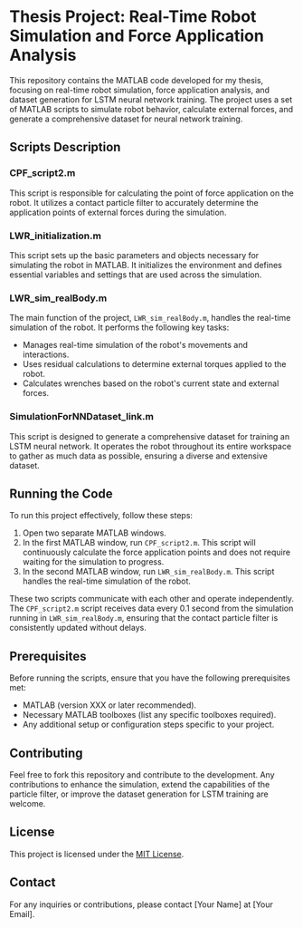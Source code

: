 # Thesis Project: Real-Time Robot Simulation and Force Application Analysis

This repository contains the MATLAB code developed for my thesis, focusing on real-time robot simulation, force application analysis, and dataset generation for LSTM neural network training. The project uses a set of MATLAB scripts to simulate robot behavior, calculate external forces, and generate a comprehensive dataset for neural network training.

## Scripts Description

### CPF_script2.m
This script is responsible for calculating the point of force application on the robot. It utilizes a contact particle filter to accurately determine the application points of external forces during the simulation.

### LWR_initialization.m
This script sets up the basic parameters and objects necessary for simulating the robot in MATLAB. It initializes the environment and defines essential variables and settings that are used across the simulation.

### LWR_sim_realBody.m
The main function of the project, `LWR_sim_realBody.m`, handles the real-time simulation of the robot. It performs the following key tasks:
- Manages real-time simulation of the robot's movements and interactions.
- Uses residual calculations to determine external torques applied to the robot.
- Calculates wrenches based on the robot's current state and external forces.

### SimulationForNNDataset_link.m
This script is designed to generate a comprehensive dataset for training an LSTM neural network. It operates the robot throughout its entire workspace to gather as much data as possible, ensuring a diverse and extensive dataset.

## Running the Code

To run this project effectively, follow these steps:
1. Open two separate MATLAB windows.
2. In the first MATLAB window, run `CPF_script2.m`. This script will continuously calculate the force application points and does not require waiting for the simulation to progress.
3. In the second MATLAB window, run `LWR_sim_realBody.m`. This script handles the real-time simulation of the robot.

These two scripts communicate with each other and operate independently. The `CPF_script2.m` script receives data every 0.1 second from the simulation running in `LWR_sim_realBody.m`, ensuring that the contact particle filter is consistently updated without delays.

## Prerequisites

Before running the scripts, ensure that you have the following prerequisites met:
- MATLAB (version XXX or later recommended).
- Necessary MATLAB toolboxes (list any specific toolboxes required).
- Any additional setup or configuration steps specific to your project.

## Contributing

Feel free to fork this repository and contribute to the development. Any contributions to enhance the simulation, extend the capabilities of the particle filter, or improve the dataset generation for LSTM training are welcome.

## License

This project is licensed under the [MIT License](LICENSE.md).

## Contact

For any inquiries or contributions, please contact [Your Name] at [Your Email].
